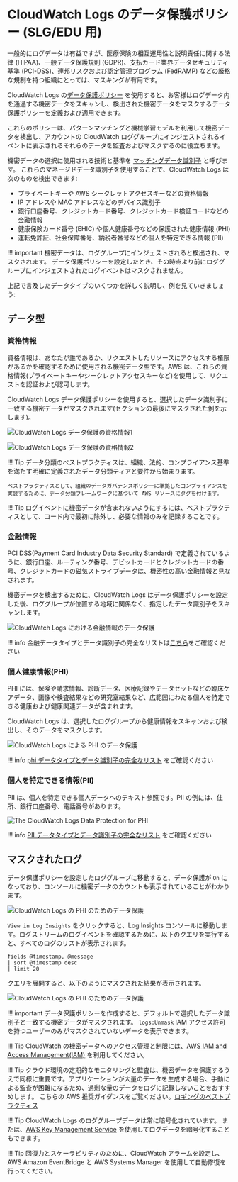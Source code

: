 # CloudWatch Logs のデータ保護ポリシー (SLG/EDU 用)

一般的にログデータは有益ですが、医療保険の相互運用性と説明責任に関する法律 (HIPAA)、一般データ保護規則 (GDPR)、支払カード業界データセキュリティ基準 (PCI-DSS)、連邦リスクおよび認定管理プログラム (FedRAMP) などの厳格な規制を持つ組織にとっては、マスキングが有用です。

CloudWatch Logs の[データ保護ポリシー](https://docs.aws.amazon.com/ja_jp/AmazonCloudWatch/latest/logs/cloudwatch-logs-data-protection-policies.html) を使用すると、お客様はログデータ内を通過する機密データをスキャンし、検出された機密データをマスクするデータ保護ポリシーを定義および適用できます。  

これらのポリシーは、パターンマッチングと機械学習モデルを利用して機密データを検出し、アカウントの CloudWatch ロググループにインジェストされるイベントに表示されるそれらのデータを監査およびマスクするのに役立ちます。

機密データの選択に使用される技術と基準を [マッチングデータ識別子](https://docs.aws.amazon.com/ja_jp/AmazonCloudWatch/latest/logs/cloudwatch-logs-data-protection-policies.html) と呼びます。 これらのマネージドデータ識別子を使用することで、CloudWatch Logs は次のものを検出できます:

- プライベートキーや AWS シークレットアクセスキーなどの資格情報  
- IP アドレスや MAC アドレスなどのデバイス識別子
- 銀行口座番号、クレジットカード番号、クレジットカード検証コードなどの金融情報
- 健康保険カード番号 (EHIC) や個人健康番号などの保護された健康情報 (PHI)
- 運転免許証、社会保障番号、納税者番号などの個人を特定できる情報 (PII)

!!! important
    機密データは、ロググループにインジェストされると検出され、マスクされます。 データ保護ポリシーを設定したとき、その時点より前にロググループにインジェストされたログイベントはマスクされません。

上記で言及したデータタイプのいくつかを詳しく説明し、例を見ていきましょう:

## データ型

### 資格情報

資格情報は、あなたが誰であるか、リクエストしたリソースにアクセスする権限があるかを確認するために使用される機密データ型です。AWS は、これらの資格情報(プライベートキーやシークレットアクセスキーなど)を使用して、リクエストを認証および認可します。

CloudWatch Logs データ保護ポリシーを使用すると、選択したデータ識別子に一致する機密データがマスクされます(セクションの最後にマスクされた例を示します)。

![CloudWatch Logs データ保護の資格情報1](../../../images/cwl-dp-credentials.png)


![CloudWatch Logs データ保護の資格情報2](../../../images/cwl-dp-cred-sensitive.png)



!!! Tip
    データ分類のベストプラクティスは、組織、法的、コンプライアンス基準を満たす明確に定義されたデータ分類ティアと要件から始まります。

    ベストプラクティスとして、組織のデータガバナンスポリシーに準拠したコンプライアンスを実装するために、データ分類フレームワークに基づいて AWS リソースにタグを付けます。


!!! Tip
   ログイベントに機密データが含まれないようにするには、ベストプラクティスとして、コード内で最初に除外し、必要な情報のみを記録することです。

### 金融情報

PCI DSS(Payment Card Industry Data Security Standard) で定義されているように、銀行口座、ルーティング番号、デビットカードとクレジットカードの番号、クレジットカードの磁気ストライプデータは、機密性の高い金融情報と見なされます。

機密データを検出するために、CloudWatch Logs はデータ保護ポリシーを設定した後、ロググループが位置する地域に関係なく、指定したデータ識別子をスキャンします。

![CloudWatch Logs における金融情報のデータ保護](../../../images/cwl-dp-fin-info.png)

!!! info
    金融データタイプとデータ識別子の完全なリストは[こちら](https://docs.aws.amazon.com/AmazonCloudWatch/latest/logs/protect-sensitive-log-data-types-financial.html)をご確認ください

### 個人健康情報(PHI)

PHI には、保険や請求情報、診断データ、医療記録やデータセットなどの臨床ケアデータ、画像や検査結果などの研究室結果など、広範囲にわたる個人を特定できる健康および健康関連データが含まれます。

CloudWatch Logs は、選択したロググループから健康情報をスキャンおよび検出し、そのデータをマスクします。

![CloudWatch Logs による PHI のデータ保護](../../../images/cwl-dp-phi.png)

!!! info
    [phi データタイプとデータ識別子の完全なリスト](https://docs.aws.amazon.com/AmazonCloudWatch/latest/logs/protect-sensitive-log-data-types-health.html) をご確認ください

### 個人を特定できる情報(PII)

PII は、個人を特定できる個人データへのテキスト参照です。PII の例には、住所、銀行口座番号、電話番号があります。

![The CloudWatch Logs Data Protection for PHI](../../../images/cwl-dp-pii.png)

!!! info
    [PII データタイプとデータ識別子の完全なリスト](https://docs.aws.amazon.com/ja_jp/AmazonCloudWatch/latest/logs/protect-sensitive-log-data-types-pii.html) をご確認ください

## マスクされたログ

データ保護ポリシーを設定したロググループに移動すると、データ保護が `On` になっており、コンソールに機密データのカウントも表示されていることがわかります。

![CloudWatch Logs の PHI のためのデータ保護](../../../images/cwl-dp-loggroup.png)

`View in Log Insights` をクリックすると、Log Insights コンソールに移動します。ログストリームのログイベントを確認するために、以下のクエリを実行すると、すべてのログのリストが表示されます。

```
fields @timestamp, @message
| sort @timestamp desc
| limit 20
```

クエリを展開すると、以下のようにマスクされた結果が表示されます。

![CloudWatch Logs の PHI のためのデータ保護](../../../images/cwl-dp-masked.png)

!!! important
    データ保護ポリシーを作成すると、デフォルトで選択したデータ識別子と一致する機密データがマスクされます。 `logs:Unmask` IAM アクセス許可を持つユーザーのみがマスクされていないデータを表示できます。


!!! Tip
    CloudWatch の機密データへのアクセス管理と制限には、[AWS IAM and Access Management(IAM)](https://docs.aws.amazon.com/AmazonCloudWatch/latest/monitoring/auth-and-access-control-cw.html) を利用してください。


!!! Tip
    クラウド環境の定期的なモニタリングと監査は、機密データを保護するうえで同様に重要です。アプリケーションが大量のデータを生成する場合、手動による監査が困難になるため、過剰な量のデータをログに記録しないことをおすすめします。 こちらの AWS 推奨ガイダンスをご覧ください。[ロギングのベストプラクティス](https://docs.aws.amazon.com/prescriptive-guidance/latest/logging-monitoring-for-application-owners/logging-best-practices.html)


!!! Tip
    CloudWatch Logs のロググループデータは常に暗号化されています。 または、[AWS Key Management Service](https://docs.aws.amazon.com/AmazonCloudWatch/latest/logs/encrypt-log-data-kms.html) を使用してログデータを暗号化することもできます。


!!! Tip
    回復力とスケーラビリティのために、CloudWatch アラームを設定し、AWS Amazon EventBridge と AWS Systems Manager を使用して自動修復を行ってください。



[^1]: 機密データを保護する方法については、AWS ブログの [Protect Sensitive Data with Amazon CloudWatch Logs](https://aws.amazon.com/blogs/aws/protect-sensitive-data-with-amazon-cloudwatch-logs/) から始めてください。
